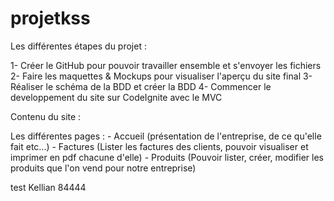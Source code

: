 # projetkss

Les différentes étapes du projet : 

1- Créer le GitHub pour pouvoir travailler ensemble et s'envoyer les fichiers
2- Faire les maquettes & Mockups pour visualiser l'aperçu du site final
3- Réaliser le schéma de la BDD et créer la BDD 
4- Commencer le developpement du site sur CodeIgnite avec le MVC

Contenu du site : 

  Les différentes pages :
    - Accueil (présentation de l'entreprise, de ce qu'elle fait etc...)
    - Factures (Lister les factures des clients, pouvoir visualiser et imprimer en pdf chacune d'elle)
    - Produits (Pouvoir lister, créer, modifier les produits que l'on vend pour notre entreprise)
    
  
test Kellian 84444